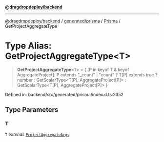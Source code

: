 [**@dragdropdeploy/backend**](../../../../../README.md)

***

[@dragdropdeploy/backend](../../../../../README.md) / [generated/prisma](../../../README.md) / [Prisma](../README.md) / GetProjectAggregateType

# Type Alias: GetProjectAggregateType\<T\>

> **GetProjectAggregateType**\<`T`\> = \{ \[P in keyof T & keyof AggregateProject\]: P extends "\_count" \| "count" ? T\[P\] extends true ? number : GetScalarType\<T\[P\], AggregateProject\[P\]\> : GetScalarType\<T\[P\], AggregateProject\[P\]\> \}

Defined in: backend/src/generated/prisma/index.d.ts:2352

## Type Parameters

### T

`T` *extends* [`ProjectAggregateArgs`](ProjectAggregateArgs.md)
